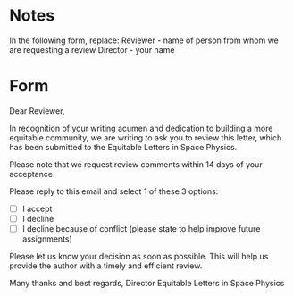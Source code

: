 # Notes

In the following form, replace:
Reviewer - name of person from whom we are requesting a review
Director - your name

# Form

Dear Reviewer,

In recognition of your writing acumen and dedication to building a more equitable community, we are writing to ask you to review this letter, which has been submitted to the Equitable Letters in Space Physics.

Please note that we request review comments within 14 days of your acceptance.

Please reply to this email and select 1 of these 3 options:
- [ ] I accept
- [ ] I decline
- [ ] I decline because of conflict (please state to help improve future assignments)

Please let us know your decision as soon as possible. This will help us provide the author with a timely and efficient review.

Many thanks and best regards,
Director
Equitable Letters in Space Physics
